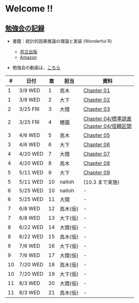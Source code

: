 # Welcome !!

## [勉強会の記録](https://brains-consulting.github.io/study_causality_2022/)

- 書籍：統計的因果推論の理論と実装 (Wonderful R)
    - [共立出版](https://www.kyoritsu-pub.co.jp/bookdetail/9784320112452)
    - [Amazon](https://www.amazon.co.jp/dp/4320112458)


- 勉強会の動画は、[こちら](https://drive.google.com/drive/folders/1eogdcBTE_jiV6xZGIZ8e7MQWYNQkW27t)


| #  |   日付  | 章 | 担当 | 資料 |
| -- | ------- | -- | --- | --- |
|  1 | 3/9  WED | 1  | 高木 | [Chapter 01](https://esa-pages.io/p/sharing/9508/posts/220/c990196817a2f926ef33.html) |
|  1 | 3/9  WED | 2  | 大下 | [Chapter 02](https://brains-consulting.github.io/study_causality_2022/chapter2.html#) |
|  2 | 3/25 FRI | 3  | 大隈 | [Chapter 03](https://brains-consulting.github.io/study_causality_2022/chapter03.html#) |
|  2 | 3/25 FRI | 4  | 穂園 | [Chapter 04/標準誤差](https://brains-consulting.github.io/study_causality_2022/chapter04_1_standardError.html#) <br>  [Chapter 04/信頼区間](https://brains-consulting.github.io/study_causality_2022/chapter04_2_confidenceInterval.html#) |
|  3 | 4/6  WED | 5  | 高木 | [Chapter 05](https://esa-pages.io/p/sharing/9508/posts/241/1f444dbbaa9234c8f92b.html) |
|  3 | 4/6  WED | 6  | 大下 | [Chapter 06](https://brains-consulting.github.io/study_causality_2022/chapter06.html#) |
|  4 | 4/20 WED | 7  | 大隈 | [Chapter 07](https://brains-consulting.github.io/study_causality_2022/chapter07.html#) |
|  4 | 4/20 WED | 8  | 高木 | [Chapter 08](https://esa-pages.io/p/sharing/9508/posts/250/3b0e1d9b550d9a096447.html) |
|  5 | 5/11 WED | 9  | 大下 | [Chapter 09](https://brains-consulting.github.io/study_causality_2022/chapter09.html#) |
|  5 | 5/11 WED | 10 | naitoh | (10.3 まで実施) |
|  6 | 5/25 WED | 10 | naitoh | - |
|  6 | 5/25 WED | 11 | 大隈 | - |
|  7 | 6/8  WED | 12 | 高木(仮) | - |
|  7 | 6/8  WED | 13 | 大下(仮) | - |
|  8 | 6/22 WED | 14 | 大隈(仮) | - |
|  8 | 6/22 WED | 15 | 高木(仮) | - |
|  9 | 7/6  WED | 16 | 大下(仮) | - |
|  9 | 7/6  WED | 17 | 大隈(仮) | - |
| 10 | 7/20 WED | 18 | 高木(仮) | - |
| 10 | 7/20 WED | 19 | 大下(仮) | - |
| 11 | 8/3  WED | 20 | 大隈(仮) | - |
| 11 | 8/3  WED | 21 | 高木(仮) | - |
